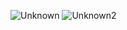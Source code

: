![Unknown](https://github.com/user-attachments/assets/cefa14c7-2dfe-48ec-88b2-75c40e92ad2b)
![Unknown2](https://github.com/user-attachments/assets/21d39c5d-7ed0-4762-9c8b-1a69ff3990d4)
